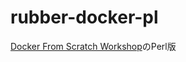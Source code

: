 # rubber-docker-pl

[Docker From Scratch Workshop](https://github.com/Fewbytes/rubber-docker)のPerl版

